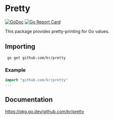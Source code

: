 # Pretty

[![GoDoc](https://pkg.go.dev/badge/github.com/kr/pretty)](https://pkg.go.dev/github.com/kr/pretty)
[![Go Report Card](https://goreportcard.com/badge/github.com/kr/pretty)](https://goreportcard.com/report/github.com/kr/pretty)

This package provides pretty-printing for Go values.

## Importing

```shell
 go get github.com/kr/pretty
``` 

### Example 

```go
import "github.com/kr/pretty" 
... 
```

## Documentation

https://pkg.go.dev/github.com/kr/pretty
